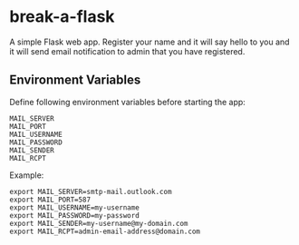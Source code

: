 # break-a-flask
A simple Flask web app. Register your name and it will say hello to you and it will send email notification to admin that you have registered.

## Environment Variables
Define following environment variables before starting the app:
```
MAIL_SERVER
MAIL_PORT
MAIL_USERNAME
MAIL_PASSWORD
MAIL_SENDER
MAIL_RCPT
```

Example:
```
export MAIL_SERVER=smtp-mail.outlook.com
export MAIL_PORT=587
export MAIL_USERNAME=my-username
export MAIL_PASSWORD=my-password
export MAIL_SENDER=my-username@my-domain.com
export MAIL_RCPT=admin-email-address@domain.com
```
